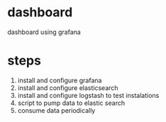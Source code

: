# dashboard
dashboard using grafana

# steps
1. install and configure grafana
2. install and configure elasticsearch
3. install and configure logstash to test instalations
4. script to pump data to elastic search
5. consume data periodically
